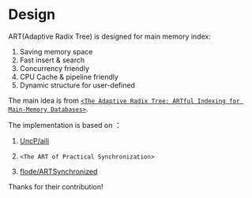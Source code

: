 Design
===

ART(Adaptive Radix Tree) is designed for main memory index:

1. Saving memory space
2. Fast insert & search
3. Concurrency friendly
4. CPU Cache & pipeline friendly
5. Dynamic structure for user-defined

The main idea is from [`<The Adaptive Radix Tree: ARTful Indexing for Main-Memory Databases>`](https://db.in.tum.de/~leis/papers/ART.pdf).

The implementation is based on ：

1. [UncP/aili](https://github.com/UncP/aili/tree/master/art) 

2. `<The ART of Practical Synchronization>`  

3. [flode/ARTSynchronized](https://github.com/flode/ARTSynchronized)

Thanks for their contribution!

## 

